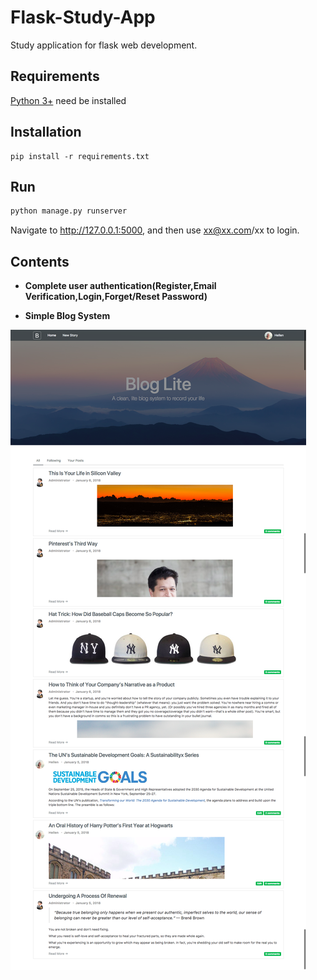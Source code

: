 # Flask-Study-App
Study application for flask web development.

## Requirements

[Python 3+](https://www.python.org/downloads/) need be installed

## Installation
```
pip install -r requirements.txt
```

## Run

```bash	
python manage.py runserver
```
Navigate to http://127.0.0.1:5000, and then use xx@xx.com/xx to login.

## Contents

  - **Complete user authentication(Register,Email Verification,Login,Forget/Reset Password)**
  
  - **Simple Blog System** 
  
  ![alt text](https://github.com/luisxiaomai/Images/blob/master/Flask_Study_App/Blog_Lite.png)

 

